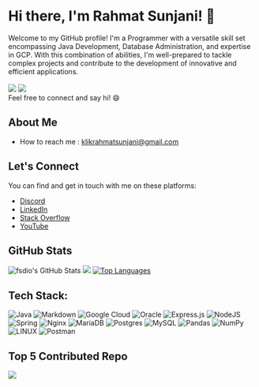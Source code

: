# Hi there, I'm Rahmat Sunjani! 👋
Welcome to my GitHub profile! I'm a Programmer with a versatile skill set encompassing Java Development, Database Administration, and expertise in GCP. With this combination of abilities, I'm well-prepared to tackle complex projects and contribute to the development of innovative and efficient applications.
</br></br>
[![](https://visitcount.itsvg.in/api?id=fsdio&icon=2&color=6)](https://github.com/sponsors/fsdio)
[![](https://img.shields.io/badge/Join_Sponsor-fsdio-8A2BE2)](https://github.com/sponsors/fsdio)
</br>
Feel free to connect and say hi! 😄

## About Me
- How to reach me      : [klikrahmatsunjani@gmail.com](mailto:klikrahmatsunjani@gmail.com)

## Let's Connect
You can find and get in touch with me on these platforms:
- [Discord](https://discord.gg/zQZVKBFJ)
- [LinkedIn](https://linkedin.com/in/rahsun)
- [Stack Overflow](https://stackoverflow.com/users/22234412)
- [YouTube](https://youtube.com/@UCTfvGw20D0Dj2pA0V5wt-8g)

## GitHub Stats
![fsdio's GitHub Stats](https://github-readme-stats.vercel.app/api?username=fsdio&show_icons=true&count_private=true&theme=dark)
![](https://github-readme-streak-stats.herokuapp.com/?user=fsdio&layout=compact&theme=dark)
[![Top Languages](https://github-readme-stats.vercel.app/api/top-langs/?username=fsdio&layout=compact&theme=dark)](https://github.com/fsdio)

## Tech Stack:
![Java](https://img.shields.io/badge/java-%23ED8B00.svg?style=flat&logo=java&logoColor=white)
![Markdown](https://img.shields.io/badge/markdown-%23000000.svg?style=flat&logo=markdown&logoColor=white)
![Google Cloud](https://img.shields.io/badge/Google%20Cloud-%234285F4.svg?style=flat&logo=google-cloud&logoColor=white)
![Oracle](https://img.shields.io/badge/Oracle-F80000?style=flat&logo=oracle&logoColor=white)
![Express.js](https://img.shields.io/badge/express.js-%23404d59.svg?style=flat&logo=express&logoColor=%2361DAFB)
![NodeJS](https://img.shields.io/badge/node.js-6DA55F?style=flat&logo=node.js&logoColor=white)
![Spring](https://img.shields.io/badge/spring-%236DB33F.svg?style=flat&logo=spring&logoColor=white)
![Nginx](https://img.shields.io/badge/nginx-%23009639.svg?style=flat&logo=nginx&logoColor=white)
![MariaDB](https://img.shields.io/badge/MariaDB-003545?style=flat&logo=mariadb&logoColor=white)
![Postgres](https://img.shields.io/badge/postgres-%23316192.svg?style=flat&logo=postgresql&logoColor=white)
![MySQL](https://img.shields.io/badge/mysql-%2300f.svg?style=flat&logo=mysql&logoColor=white)
![Pandas](https://img.shields.io/badge/pandas-%23150458.svg?style=flat&logo=pandas&logoColor=white)
![NumPy](https://img.shields.io/badge/numpy-%23013243.svg?style=flat&logo=numpy&logoColor=white)
![LINUX](https://img.shields.io/badge/Linux-FCC624?style=flat&logo=linux&logoColor=black)
![Postman](https://img.shields.io/badge/Postman-FF6C37?style=flat&logo=postman&logoColor=white)

## Top 5 Contributed Repo
![](https://github-contributor-stats.vercel.app/api?username=fsdio&limit=5&theme=dark&combine_all_yearly_contributions=true)
